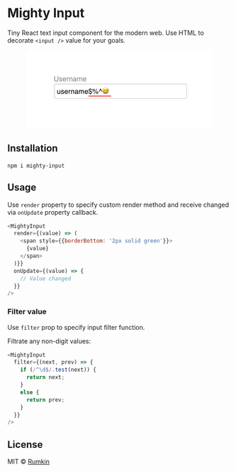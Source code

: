 # Mighty Input

Tiny React text input component for the modern web. Use HTML to decorate
`<input />` value for your goals.

<center>
  <img width="420" src="https://raw.githubusercontent.com/rumkin/mighty-input/HEAD/docs/mighty-input.png" />
</center>

## Installation

```shell
npm i mighty-input
```

## Usage

Use `render` property to specify custom render method and receive changed via `onUpdate` property callback.
```js
<MightyInput
  render={(value) => (
    <span style={{borderBottom: '2px solid green'}}>
      {value}
    </span>
  )}}
  onUpdate={(value) => {
    // Value changed
  }}
/>
```

### Filter value

Use `filter` prop to specify input filter function.

Filtrate any non-digit values:
```js
<MightyInput
  filter={(next, prev) => {
    if (/^\d$/.test(next)) {
      return next;
    }
    else {
      return prev;
    }
  }}
/>
```

## License

MIT © [Rumkin](https://rumk.in)
